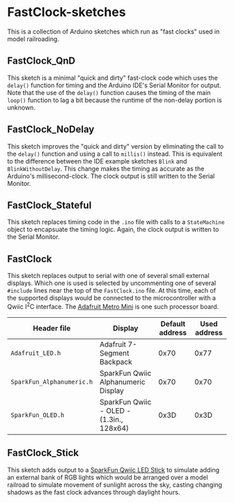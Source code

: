 # FastClock-sketches

This is a collection of Arduino sketches which run as "fast clocks" used in model railroading.

## FastClock_QnD

This sketch is a minimal "quick and dirty" fast-clock code which uses the `delay()` function for timing and the Arduino IDE's Serial Monitor for output.  Note that the use of the `delay()` function causes the timing of the main `loop()` function to lag a bit because the runtime of the non-delay portion is unknown.

## FastClock_NoDelay

This sketch improves the "quick and dirty" version by eliminating the call to the `delay()` function and using a call to `millis()` instead.  This is equivalent to the difference between the IDE example sketches `Blink` and `BlinkWithoutDelay`.  This change makes the timing as accurate as the Arduino's millisecond-clock.  The clock output is still written to the Serial Monitor.

## FastClock_Stateful

This sketch replaces timing code in the `.ino` file with calls to a `StateMachine` object to encapsuate the timing logic.  Again, the clock output is written to the Serial Monitor.

## FastClock

This sketch replaces output to serial with one of several small external displays.  Which one is used is selected by uncommenting one of several `#include` lines near the top of the `FastClock.ino` file.  At this time, each of the supported displays would be connected to the microcontroller with a Qwiic I<sup>2</sup>C interface.  The [Adafruit Metro Mini](https://www.adafruit.com/product/2590) is one such processor board.

| Header file | Display | Default address | Used address |
| ----------- | ------- | ------- | ------- |
| `Adafruit_LED.h` | Adafruit 7-Segment Backpack | 0x70 | 0x77 |
| `SparkFun_Alphanumeric.h` | SparkFun Qwiic Alphanumeric Display | 0x70 | 0x70 |
| `SparkFun_OLED.h` | SparkFun Qwiic - OLED - (1.3in., 128x64) | 0x3D | 0x3D |

## FastClock_Stick

This sketch adds output to a [SparkFun Qwiic LED Stick](https://www.sparkfun.com/products/18354) to simulate adding an external bank of RGB lights which would be arranged over a model railroad to simulate movement of sunlight across the sky, casting changing shadows as the fast clock advances through daylight hours.